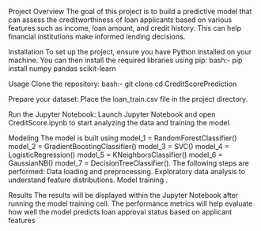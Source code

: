 Project Overview
The goal of this project is to build a predictive model that can assess the creditworthiness of loan applicants based on various features such as income, loan amount, and credit history. This can help financial institutions make informed lending decisions.

Installation
To set up the project, ensure you have Python installed on your machine. You can then install the required libraries using pip:
bash:- pip install numpy pandas scikit-learn

Usage
Clone the repository:
bash:- git clone <repository-url> 
       cd CreditScorePrediction

Prepare your dataset:
Place the loan_train.csv file in the project directory.

Run the Jupyter Notebook:
Launch Jupyter Notebook and open CreditScore.ipynb to start analyzing the data and training the model.

Modeling
The model is built using 
model_1 = RandomForestClassifier()
model_2 = GradientBoostingClassifier()
model_3 = SVC()
model_4 = LogisticRegression()
model_5 = KNeighborsClassifier()
model_6 = GaussianNB()
model_7 = DecisionTreeClassifier().
The following steps are performed:
    Data loading and preprocessing.
    Exploratory data analysis to understand feature distributions.
    Model training .


Results
The results will be displayed within the Jupyter Notebook after running the model training cell. The performance metrics will help evaluate how well the model predicts loan approval status based on applicant features
    